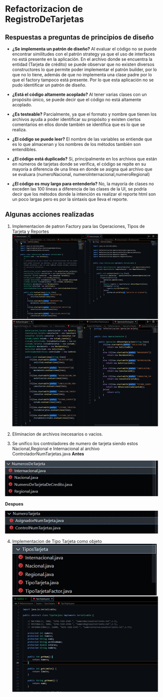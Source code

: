 # Refactorizacion de RegistroDeTarjetas

## Respuestas a preguntas de principios de diseño

+ **¿Se implementa un patrón de diseño?**
Al evaluar el código no se puede encontrar similitudes con el patrón strategy ya que el uso de interfaces no está presente en la aplicación.
En el archivo donde se encuentra la entidad (Tarjeta de crédito) se puede observar que no existen diversos constructores lo que permite poder implementar el patrón builder, por lo que no lo tiene, además de que no implementa una clase padre por lo que el factory tampoco está presente.
Por lo que esta aplicación no se pudo identificar un patrón de diseño.

+ **¿Está el código altamente acoplado?**
Al tener varias clases con un propósito único, se puede decir que el código no está altamente acoplado.
+ **¿Es testeable?**
Parcialmente, ya que el formato y nombre que tienen los archivos ayuda a poder identificar su propósito  y existen ciertos comentarios en ellos donde también se identifica que es lo que se realiza.
+ **¿El código se puede leer?**
El nombre de las variables se entiende que es lo que almacenan y los nombres de los métodos también son entendibles.
+ **¿El código está duplicado?**
Si, principalmente en los archivos que están en números de tarjetas donde se verifica, el código se repite en su mayoría a diferencia de una línea en donde se asigna qué archivo que se evaluara (numeroNacional, numeroInternacional,numeroRegional)

+ **¿El código es muy largo para entenderlo?**
No, la mayoría de clases no exceden las 100 líneas a diferencia de las clases de la UI, se podría decir que los métodos donde la intención es realizar el reporte html son un poco largas pero es por la sintaxis que lleva el reporte.


## Algunas acciones realizadas

1. Implementacion de patron Factory para las Operaciones, Tipos de Tarjeta y Reportes
![alt text](/ImgRefactor/Screenshot%202022-04-30%20222727.png)
![alt text](/ImgRefactor/OperacionFactor.png)

2. Eliminacion de archivos inecesarios o vacios.

3. Se unifico los controladores de numero de tarjeta  siendo estos Nacional,Regional e Internacional al archivo ControladorNumTarjetas.java
**Antes**

![alt text](/ImgRefactor/DupCode.png)

**Despues**

![alt text](/ImgRefactor/DupCode2.png)

4. Implementacion de Tipo Tarjeta como objeto
![alt text](/ImgRefactor/TipoTarjeta.png)
![alt text](/ImgRefactor/TipoTarjetaO.png)

